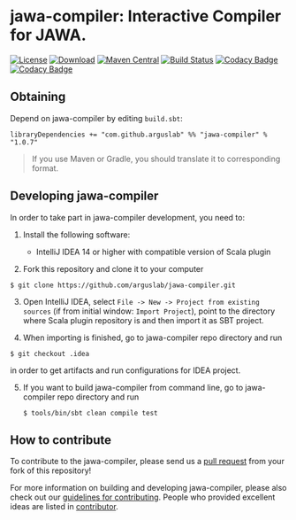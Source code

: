# jawa-compiler: Interactive Compiler for JAWA.
[![License](https://img.shields.io/badge/License-EPL%201.0-red.svg)](https://opensource.org/licenses/EPL-1.0) 
[![Download](https://api.bintray.com/packages/arguslab/maven/jawa-compiler/images/download.svg)](https://bintray.com/arguslab/maven/jawa-compiler/_latestVersion)
[![Maven Central](https://maven-badges.herokuapp.com/maven-central/com.github.arguslab/jawa-compiler_2.11/badge.svg)](https://maven-badges.herokuapp.com/maven-central/com.github.arguslab/jawa-compiler_2.11)
[![Build Status](https://travis-ci.org/arguslab/jawa-compiler.svg?branch=master)](https://travis-ci.org/arguslab/jawa-compiler)
[![Codacy Badge](https://api.codacy.com/project/badge/Grade/7feccdaca19847759f75bd044ddbee28)](https://www.codacy.com/app/fgwei521/jawa-compiler?utm_source=github.com&amp;utm_medium=referral&amp;utm_content=arguslab/jawa-compiler&amp;utm_campaign=Badge_Grade)
[![Codacy Badge](https://api.codacy.com/project/badge/Coverage/7feccdaca19847759f75bd044ddbee28)](https://www.codacy.com/app/fgwei521/jawa-compiler?utm_source=github.com&amp;utm_medium=referral&amp;utm_content=arguslab/jawa-compiler&amp;utm_campaign=Badge_Coverage)

## Obtaining

Depend on jawa-compiler by editing
`build.sbt`:

```
libraryDependencies += "com.github.arguslab" %% "jawa-compiler" % "1.0.7"
```

> If you use Maven or Gradle, you should translate it to corresponding format.

## Developing jawa-compiler

In order to take part in jawa-compiler development, you need to:

1. Install the following software:
    - IntelliJ IDEA 14 or higher with compatible version of Scala plugin

2. Fork this repository and clone it to your computer

  ```
  $ git clone https://github.com/arguslab/jawa-compiler.git
  ```

3. Open IntelliJ IDEA, select `File -> New -> Project from existing sources`
(if from initial window: `Import Project`), point to
the directory where Scala plugin repository is and then import it as SBT project.

4. When importing is finished, go to jawa-compiler repo directory and run

  ```
  $ git checkout .idea
  ```

  in order to get artifacts and run configurations for IDEA project.
  
5. If you want to build jawa-compiler from command line, go to jawa-compiler repo directory and run

   ```
   $ tools/bin/sbt clean compile test
   ```

## How to contribute

To contribute to the jawa-compiler, please send us a [pull request](https://help.github.com/articles/using-pull-requests/#fork--pull) from your fork of this repository!

For more information on building and developing jawa-compiler, please also check out our [guidelines for contributing](CONTRIBUTING.md). People who provided excellent ideas are listed in [contributor](CONTRIBUTOR.md).
